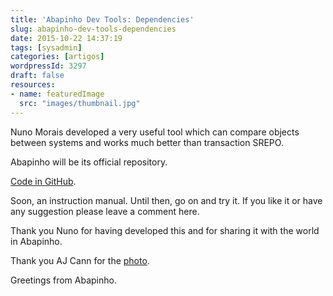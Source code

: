 ```yaml
---
title: 'Abapinho Dev Tools: Dependencies'
slug: abapinho-dev-tools-dependencies
date: 2015-10-22 14:37:19
tags: [sysadmin]
categories: [artigos]
wordpressId: 3297
draft: false
resources:
- name: featuredImage
  src: "images/thumbnail.jpg"
---
```

Nuno Morais developed a very useful tool which can compare objects between systems and works much better than transaction SREPO.

Abapinho will be its official repository.

[Code in GitHub][1].

Soon, an instruction manual. Until then, go on and try it. If you like it or have any suggestion please leave a comment here.

Thank you Nuno for having developed this and for sharing it with the world in Abapinho.

Thank you AJ Cann for the [photo][2].

Greetings from Abapinho.

   [1]: https://github.com/abapinho/abapinho_dev_tools
   [2]: https://www.flickr.com/photos/ajc1/4663140532/

